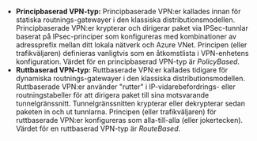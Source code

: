 * **Principbaserad VPN-typ:** Principbaserade VPN:er kallades innan för statiska routnings-gatewayer i den klassiska distributionsmodellen. Principbaserade VPN:er krypterar och dirigerar paket via IPSec-tunnlar baserat på IPsec-principer som konfigureras med kombinationer av adressprefix mellan ditt lokala nätverk och Azure VNet. Principen (eller trafikväljaren) definieras vanligtvis som en åtkomstlista i VPN-enhetens konfiguration. Värdet för en principbaserad VPN-typ är *PolicyBased*.
* **Ruttbaserad VPN-typ:** Ruttbaserade VPN:er kallades tidigare för dynamiska routnings-gatewayer i den klassiska distributionsmodellen. Ruttbaserade VPN:er använder "rutter" i IP-vidarebefordrings- eller routningstabeller för att dirigera paket till sina motsvarande tunnelgränssnitt. Tunnelgränssnitten krypterar eller dekrypterar sedan paketen in och ut tunnlarna. Principen (eller trafikväljaren) för ruttbaserade VPN:er konfigureras som alla-till-alla (eller jokertecken). Värdet för en ruttbaserad VPN-typ är *RouteBased*.

<!--HONumber=Jun16_HO2-->


